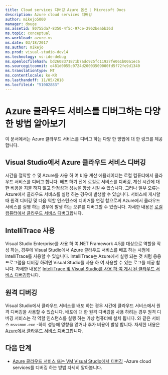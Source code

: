 ```yaml
---
title: Cloud services 디버깅 Azure 옵션 | Microsoft Docs
description: Azure cloud services 디버깅
author: mikejo5000
manager: douge
ms.assetid: 80755da7-8350-4f5c-97ce-2962beabb36d
ms.topic: conceptual
ms.workload: azure-vs
ms.date: 03/18/2017
ms.author: mikejo
ms.prod: visual-studio-dev14
ms.technology: vs-ide-debug
ms.openlocfilehash: bd2608371871b7adc925fc11927fe061b00a1ec6
ms.sourcegitcommit: e481d0055c0724d20003509000fd5f72fe9d1340
ms.translationtype: MT
ms.contentlocale: ko-KR
ms.lasthandoff: 11/05/2018
ms.locfileid: "51002883"
---
```

# <a name="learn-the-various-ways-to-debug-an-azure-cloud-service"></a>Azure 클라우드 서비스를 디버그하는 다양한 방법 알아보기
이 문서에서는 Azure 클라우드 서비스를 디버그 하는 다양 한 방법에 대 한 링크를 제공 합니다. 

## <a name="debugging-an-azure-cloud-service-in-visual-studio"></a>Visual Studio에서 Azure 클라우드 서비스 디버깅
시간을 절약할 수 및 Azure를 사용 하 여 비용 계산 에뮬레이터는 로컬 컴퓨터에서 클라우드 서비스를 디버그 합니다. 배포 하기 전에 로컬로 서비스를 디버깅, 계산 시간에 대 한 비용을 지불 하지 않고 안정성과 성능을 향상 시킬 수 있습니다. 그러나 일부 오류는 Azure에서 클라우드 서비스를 실행 하는 경우에 발생할 수 있습니다. 서비스에 게시할 때 원격 디버깅 및 다음 역할 인스턴스에 디버거를 연결 함으로써 Azure에서 클라우드 서비스를 실행 하는 경우에 발생 하는 오류를 디버그할 수 있습니다. 자세한 내용은 [로컬 컴퓨터에서 클라우드 서비스 디버그](vs-azure-tools-debug-cloud-services-virtual-machines.md#debug-your-cloud-service-on-your-local-computer)합니다.

## <a name="using-intellitrace"></a>IntelliTrace 사용 
Visual Studio Enterprise를 사용 하 여.NET Framework 4.5를 대상으로 역할을 작성 하는, 경우에 Visual Studio에서 Azure 클라우드 서비스를 배포 하는 시점에 IntelliTrace를 사용할 수 있습니다. IntelliTrace는 Azure에서 실행 되는 것 처럼 응용 프로그램을 디버깅 하려면 Visual Studio를 사용 하 여 사용할 수 있는 로그를 제공 합니다. 자세한 내용은 [IntelliTrace 및 Visual Studio를 사용 하 여 게시 된 클라우드 서비스 디버깅](http://go.microsoft.com/fwlink/p/?LinkId=623016)합니다.

## <a name="remote-debugging"></a>원격 디버깅 
Visual Studio에서 클라우드 서비스를 배포 하는 경우 시간에 클라우드 서비스에서 원격 디버깅을 사용할 수 있습니다. 배포에 대 한 원격 디버깅을 사용 하려는 경우 원격 디버깅 서비스는 각 역할 인스턴스를 실행 하는 가상 컴퓨터에 설치 됩니다. 와 같은 서비스 `msvsmon.exe` -하지 성능에 영향을 않거나 추가 비용이 발생 합니다. 자세한 내용은 [Azure에서 클라우드 서비스 디버그](vs-azure-tools-debug-cloud-services-virtual-machines.md#debug-a-cloud-service-in-azure)합니다.

## <a name="next-steps"></a>다음 단계
- [Azure 클라우드 서비스 또는 VM Visual Studio에서 디버깅](./vs-azure-tools-debug-cloud-services-virtual-machines.md) -Azure cloud services를 디버깅 하는 방법 자세히 알아봅니다.